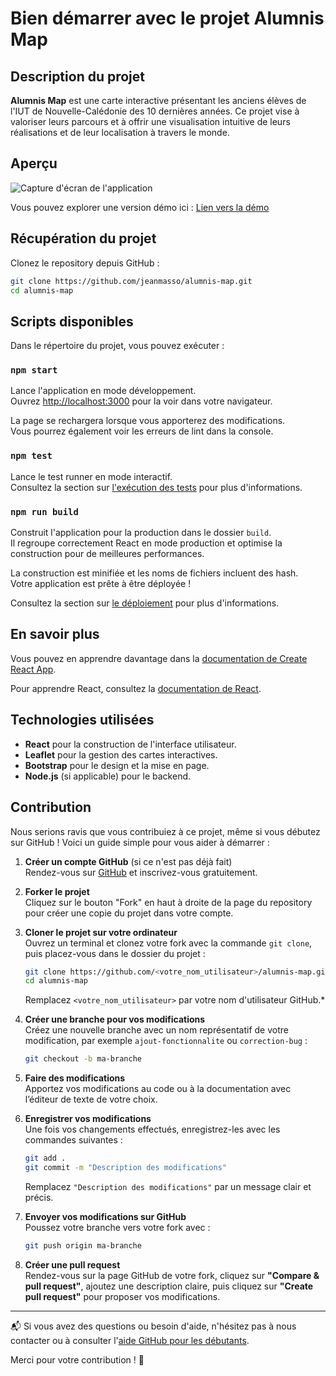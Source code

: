 # Bien démarrer avec le projet Alumnis Map

## Description du projet

**Alumnis Map** est une carte interactive présentant les anciens élèves de l'IUT de Nouvelle-Calédonie des 10 dernières années. Ce projet vise à valoriser leurs parcours et à offrir une visualisation intuitive de leurs réalisations et de leur localisation à travers le monde.

## Aperçu

![Capture d'écran de l'application](path/to/screenshot.png) <!-- Ajoutez une capture d'écran ici -->

Vous pouvez explorer une version démo ici : [Lien vers la démo](https://demo-url.com) <!-- Ajoutez un lien vers la démo si disponible -->

## Récupération du projet

Clonez le repository depuis GitHub :

```bash
git clone https://github.com/jeanmasso/alumnis-map.git
cd alumnis-map
```

## Scripts disponibles

Dans le répertoire du projet, vous pouvez exécuter :

### `npm start`

Lance l'application en mode développement.\
Ouvrez [http://localhost:3000](http://localhost:3000) pour la voir dans votre navigateur.

La page se rechargera lorsque vous apporterez des modifications.\
Vous pourrez également voir les erreurs de lint dans la console.

### `npm test`

Lance le test runner en mode interactif.\
Consultez la section sur [l'exécution des tests](https://facebook.github.io/create-react-app/docs/running-tests) pour plus d'informations.

### `npm run build`

Construit l'application pour la production dans le dossier `build`.\
Il regroupe correctement React en mode production et optimise la construction pour de meilleures performances.

La construction est minifiée et les noms de fichiers incluent des hash.\
Votre application est prête à être déployée !

Consultez la section sur [le déploiement](https://facebook.github.io/create-react-app/docs/deployment) pour plus d'informations.

## En savoir plus

Vous pouvez en apprendre davantage dans la [documentation de Create React App](https://facebook.github.io/create-react-app/docs/getting-started).

Pour apprendre React, consultez la [documentation de React](https://reactjs.org/).

## Technologies utilisées

- **React** pour la construction de l'interface utilisateur.
- **Leaflet** pour la gestion des cartes interactives.
- **Bootstrap** pour le design et la mise en page.
- **Node.js** (si applicable) pour le backend.

## Contribution

Nous serions ravis que vous contribuiez à ce projet, même si vous débutez sur GitHub ! Voici un guide simple pour vous aider à démarrer :

1. **Créer un compte GitHub** (si ce n'est pas déjà fait)  
   Rendez-vous sur [GitHub](https://github.com/) et inscrivez-vous gratuitement.

2. **Forker le projet**  
   Cliquez sur le bouton "Fork" en haut à droite de la page du repository pour créer une copie du projet dans votre compte.

3. **Cloner le projet sur votre ordinateur**  
   Ouvrez un terminal et clonez votre fork avec la commande `git clone`, puis placez-vous dans le dossier du projet :  
   ```bash
   git clone https://github.com/<votre_nom_utilisateur>/alumnis-map.git  
   cd alumnis-map
   ```
   Remplacez `<votre_nom_utilisateur>` par votre nom d'utilisateur GitHub.*

4. **Créer une branche pour vos modifications**  
   Créez une nouvelle branche avec un nom représentatif de votre modification, par exemple `ajout-fonctionnalite` ou `correction-bug` :  
   ```bash
   git checkout -b ma-branche
   ```
   
5. **Faire des modifications**  
   Apportez vos modifications au code ou à la documentation avec l’éditeur de texte de votre choix.

6. **Enregistrer vos modifications**  
   Une fois vos changements effectués, enregistrez-les avec les commandes suivantes :  
   ```bash
   git add .
   git commit -m "Description des modifications"
   ```
   Remplacez `"Description des modifications"` par un message clair et précis.
   
7. **Envoyer vos modifications sur GitHub**  
   Poussez votre branche vers votre fork avec :  
   ```bash
   git push origin ma-branche
   ```

8. **Créer une pull request**  
   Rendez-vous sur la page GitHub de votre fork, cliquez sur **"Compare & pull request"**, ajoutez une description claire, puis cliquez sur **"Create pull request"** pour proposer vos modifications.

---

📬 Si vous avez des questions ou besoin d'aide, n'hésitez pas à nous contacter ou à consulter l'[aide GitHub pour les débutants](https://docs.github.com/fr/get-started/quickstart/contributing-to-projects).

Merci pour votre contribution ! 🙌

